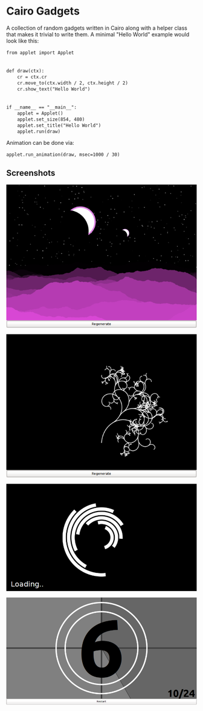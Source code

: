 Cairo Gadgets
=============

A collection of random gadgets written in Cairo along with a helper
class that makes it trivial to write them. A minimal "Hello World"
example would look like this:


    from applet import Applet


    def draw(ctx):
        cr = ctx.cr
        cr.move_to(ctx.width / 2, ctx.height / 2)
        cr.show_text("Hello World")


    if __name__ == "__main__":
        applet = Applet()
        applet.set_size(854, 480)
        applet.set_title("Hello World")
        applet.run(draw)


Animation can be done via:

    applet.run_animation(draw, msec=1000 / 30)


Screenshots
-----------

![Landscape screenshot](screenshots/screenshot_landscape.png)

![Sprial screenshot](screenshots/screenshot_spiral.png)

![Shapes screenshot](screenshots/screenshot_shapes.png)

![Film Countdown screenshot](screenshots/screenshot_filmcountdown.png)

